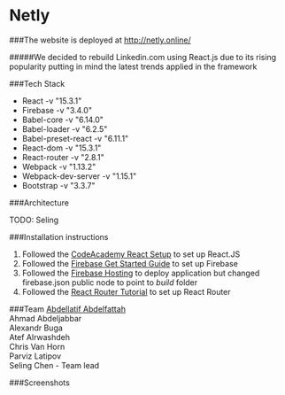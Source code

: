 # Netly

###The website is deployed at http://netly.online/

#####We decided to rebuild Linkedin.com using React.js due to its rising popularity putting in mind the latest trends applied in the framework

###Tech Stack
* React -v "15.3.1"
* Firebase -v "3.4.0"
* Babel-core -v "6.14.0"
* Babel-loader -v "6.2.5"
* Babel-preset-react -v "6.11.1"
* React-dom -v "15.3.1"
* React-router -v "2.8.1"
* Webpack -v "1.13.2"
* Webpack-dev-server -v "1.15.1"
* Bootstrap -v "3.3.7"

###Architecture

TODO: Seling

###Installation instructions
1. Followed the [CodeAcademy React Setup](https://www.codecademy.com/articles/react-setup-v) to set up React.JS <br>
2. Followed the [Firebase Get Started Guide](https://firebase.google.com/docs/web/setup) to set up Firebase <br>
3. Followed the [Firebase Hosting](https://firebase.google.com/docs/hosting/) to deploy application but changed firebase.json public node to point to <i>build</i> folder<br>
4. Followed the [React Router Tutorial](https://github.com/reactjs/react-router-tutorial) to set up React Router <br>

###Team
[Abdellatif Abdelfattah](http://aabdelfattah.com/) <br>
Ahmad Abdeljabbar <br>
Alexandr Buga <br>
Atef Alrwashdeh <br>
Chris Van Horn <br>
Parviz Latipov <br>
Seling Chen - Team lead <br>

###Screenshots


